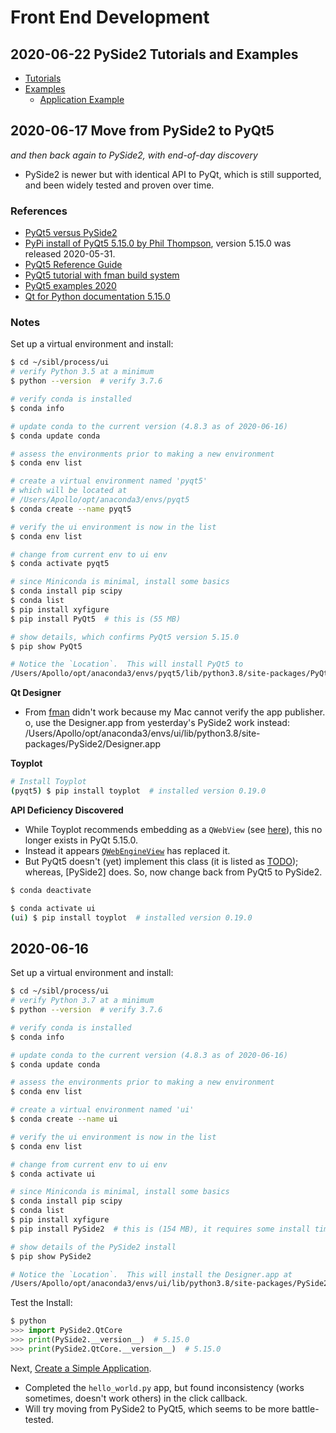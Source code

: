 # Front End Development

## 2020-06-22 PySide2 Tutorials and Examples

* [Tutorials](https://doc.qt.io/qtforpython/tutorials/index.html)
* [Examples](https://doc.qt.io/qtforpython/examples/index.html)
  * [Application Example](https://doc.qt.io/qtforpython/overviews/qtwidgets-mainwindows-application-example.html)

## 2020-06-17 Move from PySide2 to PyQt5 

*and then back again to PySide2, with end-of-day discovery*

* PySide2 is newer but with identical API to PyQt, which is still supported, and been widely tested and proven over time.

### References

* [PyQt5 versus PySide2](https://www.learnpyqt.com/blog/pyqt5-vs-pyside2/)
* [PyPi install of PyQt5 5.15.0 by Phil Thompson](https://pypi.org/project/PyQt5/), version 5.15.0 was released 2020-05-31.
* [PyQt5 Reference Guide](https://www.riverbankcomputing.com/static/Docs/PyQt5/)
* [PyQt5 tutorial with fman build system](https://build-system.fman.io/pyqt5-tutorial)
* [PyQt5 examples 2020](https://github.com/pyqt/examples)
* [Qt for Python documentation 5.15.0](https://doc.qt.io/qtforpython/)

### Notes

Set up a virtual environment and install:

```bash 
$ cd ~/sibl/process/ui
# verify Python 3.5 at a minimum
$ python --version  # verify 3.7.6

# verify conda is installed
$ conda info

# update conda to the current version (4.8.3 as of 2020-06-16)
$ conda update conda

# assess the environments prior to making a new environment
$ conda env list

# create a virtual environment named 'pyqt5'
# which will be located at
# /Users/Apollo/opt/anaconda3/envs/pyqt5
$ conda create --name pyqt5

# verify the ui environment is now in the list
$ conda env list

# change from current env to ui env
$ conda activate pyqt5

# since Miniconda is minimal, install some basics
$ conda install pip scipy
$ conda list
$ pip install xyfigure
$ pip install PyQt5  # this is (55 MB)

# show details, which confirms PyQt5 version 5.15.0
$ pip show PyQt5

# Notice the `Location`.  This will install PyQt5 to
/Users/Apollo/opt/anaconda3/envs/pyqt5/lib/python3.8/site-packages/PyQt5
```

**Qt Designer** 

* From [fman](https://build-system.fman.io/qt-designer-download) didn't work because my Mac cannot verify the app publisher.
o, use the Designer.app from yesterday's PySide2 work instead: /Users/Apollo/opt/anaconda3/envs/ui/lib/python3.8/site-packages/PySide2/Designer.app

**Toyplot**

```bash
# Install Toyplot
(pyqt5) $ pip install toyplot  # installed version 0.19.0
```

**API Deficiency Discovered**  

* While Toyplot recommends embedding as a `QWebView` (see [here](https://toyplot.readthedocs.io/en/stable/embedding.html)), this no longer exists in PyQt 5.15.0.  
* Instead it appears [`QWebEngineView`](https://doc.qt.io/qtforpython/PySide2/QtWebEngineWidgets/QWebEngineView.html) has replaced it.  
* But PyQt5 doesn't (yet) implement this class (it is listed as [TODO](https://www.riverbankcomputing.com/static/Docs/PyQt5/api/qtwebengine/qtwebengine-module.html)); whereas, [PySide2] does.  So, now change back from PyQt5 to PySide2.

```bash
$ conda deactivate

$ conda activate ui
(ui) $ pip install toyplot  # installed version 0.19.0 
```

## 2020-06-16

Set up a virtual environment and install:

```bash 
$ cd ~/sibl/process/ui
# verify Python 3.7 at a minimum
$ python --version  # verify 3.7.6

# verify conda is installed
$ conda info

# update conda to the current version (4.8.3 as of 2020-06-16)
$ conda update conda

# assess the environments prior to making a new environment
$ conda env list

# create a virtual environment named 'ui'
$ conda create --name ui

# verify the ui environment is now in the list
$ conda env list

# change from current env to ui env
$ conda activate ui

# since Miniconda is minimal, install some basics
$ conda install pip scipy
$ conda list
$ pip install xyfigure
$ pip install PySide2  # this is (154 MB), it requires some install time

# show details of the PySide2 install
$ pip show PySide2

# Notice the `Location`.  This will install the Designer.app at
/Users/Apollo/opt/anaconda3/envs/ui/lib/python3.8/site-packages/PySide2/Designer.app
```

Test the Install:

```python
$ python
>>> import PySide2.QtCore
>>> print(PySide2.__version__)  # 5.15.0
>>> print(PySide2.QtCore.__version__)  # 5.15.0
```

Next, [Create a Simple Application](https://doc.qt.io/qtforpython/quickstart.html#create-a-simple-application).

* Completed the `hello_world.py` app, but found inconsistency (works sometimes, doesn't work others) in the click callback.
* Will try moving from PySide2 to PyQt5, which seems to be more battle-tested.  
